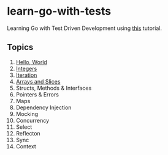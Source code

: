 # learn-go-with-tests
Learning Go with Test Driven Development using [this](https://quii.gitbook.io/learn-go-with-tests/) tutorial.

## Topics

1. [Hello, World](./hello)
1. [Integers](./integers)
1. [Iteration](./iteration)
1. [Arrays and Slices](./arrays-and-slices)
1. Structs, Methods & Interfaces
1. Pointers & Errors
1. Maps
1. Dependency Injection
1. Mocking
1. Concurrency
1. Select
1. Reflecton
1. Sync
1. Context

